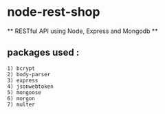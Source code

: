 # node-rest-shop

** RESTful API using Node, Express and Mongodb **

## packages used : 
    1) bcrypt
    2) body-parser
    3) express
    4) jsonwebtoken
    5) mongoose
    6) morgon
    7) multer
